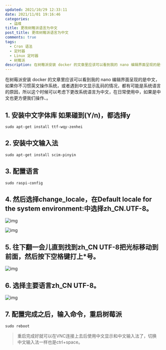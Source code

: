 ```yaml
---
updated: 2021/10/29 12:33:11
date: 2021/11/01 19:16:46
categories: 
  - 运维
title: 更改树莓派语言为中文
post_title: 更改树莓派语言为中文
comments: true
tags:
  - Cron 语法
  - 定时器
  - Linux 定时器
  - 树莓派
description: 在树莓派安装 docker 的文章里应该可以看到我的 nano 编辑界面呈现的是中文，如果你不习惯英文操作系统，或者遇到中文显示乱码的情况，都有可能是系统语言的原因，所以这个时候可以考虑下更改系统语言为中文，在日常使用中，如果是中文也更方便我们操作、。1. 安装中文字体库 如果碰到(Y/n)，都选择y
---
```

在树莓派安装 docker 的文章里应该可以看到我的 nano 编辑界面呈现的是中文，如果你不习惯英文操作系统，或者遇到中文显示乱码的情况，都有可能是系统语言的原因，所以这个时候可以考虑下更改系统语言为中文，在日常使用中，如果是中文也更方便我们操作、。

## 1. 安装中文字体库 如果碰到(Y/n)，都选择y

```shell
sudo apt-get install ttf-wqy-zenhei
```

## 2. 安装中文输入法

```shell
sudo apt-get install scim-pinyin
```

## 3. 配置语言

```shell
sudo raspi-config
```

## 4. 然后选择change_locale，在Default locale for the system environment:中选择zh_CN.UTF-8。

![img](https://static.jiabanmoyu.com/notes/20181222130119317-20210319172837946.png)

![img](https://static.jiabanmoyu.com/notes/20181222130119446-20210319172837997.png)

## 5. 往下翻一会儿直到找到zh_CN UTF-8把光标移动到前面，然后按下空格键打上*号。

![img](https://static.jiabanmoyu.com/notes/20181222130119747-20210319172838044.png)

## 6. 选择主要语言zh_CN UTF-8。

![img](https://static.jiabanmoyu.com/notes/20181222130119969-20210319172838097.png)

## 7. 配置完成之后，输入命令，重启树莓派

```
sudo reboot
```

> 重启完成好就可以在VNC连接上去后使用中文显示和中文输入法了，切换中文输入法一样也是ctrl+space。